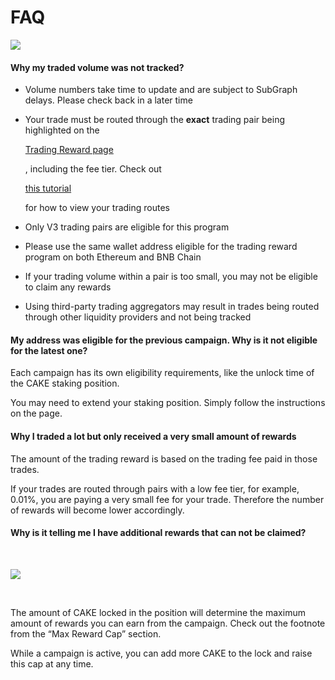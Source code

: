 # FAQ

![](https://1397868517-files.gitbook.io/\~/files/v0/b/gitbook-x-prod.appspot.com/o/spaces%2F-MHREX7DHcljbY5IkjgJ-1972196547%2Fuploads%2FDrWlCzkUFhwcrYSsPCMP%2Ffaq-tradingreward.png?alt=media\&token=43950a84-f04f-4dd8-b8a0-81d870d32479)

#### Why my traded volume was not tracked? <a href="#why-my-traded-volume-was-not-tracked" id="why-my-traded-volume-was-not-tracked"></a>

* Volume numbers take time to update and are subject to SubGraph delays. Please check back in a later time
*   Your trade must be routed through the **exact** trading pair being highlighted on the

    [Trading Reward page](https://pancakeswap.finance/trading-reward#rewards-breakdown)

    , including the fee tier. Check out

    [this tutorial](https://docs.pancakeswap.finance/products/pancakeswap-exchange/fees-and-routes#check-the-fee-rate-and-fee-amount-that-is-currently-applied)

    for how to view your trading routes
* Only V3 trading pairs are eligible for this program
* Please use the same wallet address eligible for the trading reward program on both Ethereum and BNB Chain
* If your trading volume within a pair is too small, you may not be eligible to claim any rewards
* Using third-party trading aggregators may result in trades being routed through other liquidity providers and not being tracked

#### My address was eligible for the previous campaign. Why is it not eligible for the latest one? <a href="#my-address-was-eligible-for-the-previous-campaign.-why-is-it-not-eligible-for-the-latest-one" id="my-address-was-eligible-for-the-previous-campaign.-why-is-it-not-eligible-for-the-latest-one"></a>

Each campaign has its own eligibility requirements, like the unlock time of the CAKE staking position.

You may need to extend your staking position. Simply follow the instructions on the page.

#### Why I traded a lot but only received a very small amount of rewards <a href="#why-i-traded-a-lot-but-only-received-a-very-small-amount-of-rewards" id="why-i-traded-a-lot-but-only-received-a-very-small-amount-of-rewards"></a>

The amount of the trading reward is based on the trading fee paid in those trades.

If your trades are routed through pairs with a low fee tier, for example, 0.01%, you are paying a very small fee for your trade. Therefore the number of rewards will become lower accordingly.

#### Why is it telling me I have additional rewards that can not be claimed? <a href="#why-is-it-telling-me-i-have-additional-rewards-that-can-not-be-claimed" id="why-is-it-telling-me-i-have-additional-rewards-that-can-not-be-claimed"></a>

​

![](https://1397868517-files.gitbook.io/\~/files/v0/b/gitbook-x-prod.appspot.com/o/spaces%2F-MHREX7DHcljbY5IkjgJ-1972196547%2Fuploads%2Fssqm8c4UKMAAfSGsOl9r%2Fimage.png?alt=media\&token=0cada162-f27b-48f8-944c-e47a78296589)

​

The amount of CAKE locked in the position will determine the maximum amount of rewards you can earn from the campaign. Check out the footnote from the “Max Reward Cap” section.

While a campaign is active, you can add more CAKE to the lock and raise this cap at any time.
